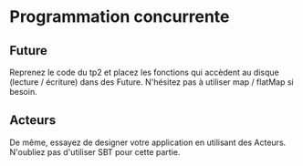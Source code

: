# Programmation concurrente

## Future

Reprenez le code du tp2 et placez les fonctions qui accèdent au disque (lecture / écriture) dans des Future. N'hésitez pas à utiliser map / flatMap si besoin.

## Acteurs

De même, essayez de designer votre application en utilisant des Acteurs. N'oubliez pas d'utiliser SBT pour cette partie.
